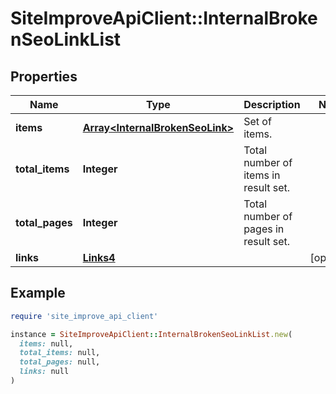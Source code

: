 # SiteImproveApiClient::InternalBrokenSeoLinkList

## Properties

| Name | Type | Description | Notes |
| ---- | ---- | ----------- | ----- |
| **items** | [**Array&lt;InternalBrokenSeoLink&gt;**](InternalBrokenSeoLink.md) | Set of items. |  |
| **total_items** | **Integer** | Total number of items in result set. |  |
| **total_pages** | **Integer** | Total number of pages in result set. |  |
| **links** | [**Links4**](Links4.md) |  | [optional] |

## Example

```ruby
require 'site_improve_api_client'

instance = SiteImproveApiClient::InternalBrokenSeoLinkList.new(
  items: null,
  total_items: null,
  total_pages: null,
  links: null
)
```

